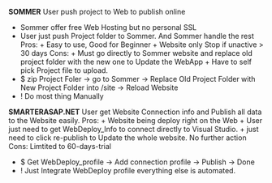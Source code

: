 **SOMMER**
	User push project to Web to publish online
+ Sommer offer free Web Hosting but no personal SSL
+ User just push Project folder to Sommer. And Sommer handle the rest
	Pros: 
		+ Easy to use, Good for Beginner
		+ Website only Stop if unactive > 30 days
	Cons: 
		+ Must go directly to Sommer website and replace old project folder with the new one to Update the WebApp
		+ Have to self pick Project file to upload.
+ $ zip Project Foler -> go to Sommer -> Replace Old Project Folder with New Project Folder into /site -> Reload Website
+ ! Do most thing Manually



**SMARTERASAP.NET**
	User get Website Connection info and Publish all data to the Website easily.
	Pros:
		+ Website being deploy right on the Web
		+ User just need to get WebDeploy_Info to connect directly to Visual Studio.
		+ just need to click re-publish to Update the whole website. No further action
	Cons: Limtited to 60-days-trial
+ $ Get WebDeploy_profile -> Add connection profile -> Publish -> Done
+ ! Just Integrate WebDeploy profile everything else is automated.